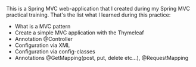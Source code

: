 This is a Spring MVC web-application that I created during my Spring MVC practical training. That's the list what I learned during this practice:
* What is a MVC pattern
* Create a simple MVC application with the Thymeleaf
* Annotation @Controller
* Configuration via XML
* Configuration via config-classes
* Annotations @GetMapping(post, put, delete etc...), @RequestMapping

